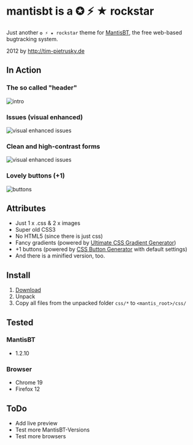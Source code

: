 # mantisbt is a ✪ ⚡ ★ rockstar

Just another `✪ ⚡ ★ rockstar` theme for [MantisBT](http://www.mantisbt.org/), the free web-based bugtracking system.

2012 by http://tim-pietrusky.de


## In Action

### The so called "header"
![intro](http://tim-pietrusky.de/img/mantisbt_is_a_rockstar_intro.png)

### Issues (visual enhanced)
![visual enhanced issues](http://tim-pietrusky.de/img/mantisbt_is_a_rockstar_visual_enhanced_issues.png)

### Clean and high-contrast forms
![visual enhanced issues](http://tim-pietrusky.de/img/mantisbt_is_a_rockstar_form.png)

### Lovely buttons (+1)
![buttons](http://tim-pietrusky.de/img/mantisbt_is_a_rockstar_buttons.png)


## Attributes

 * Just 1 x .css & 2 x images 
 * Super old CSS3
 * No HTML5 (since there is just css)
 * Fancy gradients (powered by [Ultimate CSS Gradient Generator](http://www.colorzilla.com/gradient-editor/))
 * +1 buttons (powered by [CSS Button Generator](http://cssbuttongenerator.com) with default settings)
 * And there is a minified version, too. 

## Install

1. [Download](http://github.com/TimPietrusky/mantisbt-is-a-rockstar/zipball/master)
2. Unpack
3. Copy all files from the unpacked folder `css/*` to `<mantis_root>/css/`

## Tested

### MantisBT

 * 1.2.10
 
### Browser

 * Chrome 19
 * Firefox 12


## ToDo 

 * Add live preview
 * Test more MantisBT-Versions
 * Test more browsers